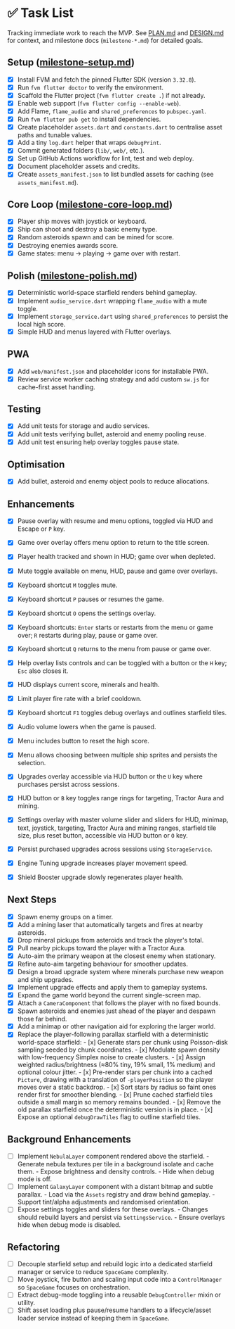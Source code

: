 # ✅ Task List

Tracking immediate work to reach the MVP. See [PLAN.md](PLAN.md) and [DESIGN.md](DESIGN.md)
for context, and milestone docs (`milestone-*.md`) for detailed goals.

## Setup ([milestone-setup.md](milestone-setup.md))

- [x] Install FVM and fetch the pinned Flutter SDK (version `3.32.8`).
- [x] Run `fvm flutter doctor` to verify the environment.
- [x] Scaffold the Flutter project (`fvm flutter create .`) if not already.
- [x] Enable web support (`fvm flutter config --enable-web`).
- [x] Add Flame, `flame_audio` and `shared_preferences` to `pubspec.yaml`.
- [x] Run `fvm flutter pub get` to install dependencies.
- [x] Create placeholder `assets.dart` and `constants.dart` to centralise asset
  paths and tunable values.
- [x] Add a tiny `log.dart` helper that wraps `debugPrint`.
- [x] Commit generated folders (`lib/`, `web/`, etc.).
- [x] Set up GitHub Actions workflow for lint, test and web deploy.
- [x] Document placeholder assets and credits.
- [x] Create `assets_manifest.json` to list bundled assets for caching
  (see `assets_manifest.md`).

## Core Loop ([milestone-core-loop.md](milestone-core-loop.md))

- [x] Player ship moves with joystick or keyboard.
- [x] Ship can shoot and destroy a basic enemy type.
- [x] Random asteroids spawn and can be mined for score.
- [x] Destroying enemies awards score.
- [x] Game states: menu → playing → game over with restart.

## Polish ([milestone-polish.md](milestone-polish.md))

- [x] Deterministic world-space starfield renders behind gameplay.
- [x] Implement `audio_service.dart` wrapping `flame_audio` with a
      mute toggle.
- [x] Implement `storage_service.dart` using `shared_preferences`
      to persist the local high score.
- [x] Simple HUD and menus layered with Flutter overlays.

## PWA

- [x] Add `web/manifest.json` and placeholder icons for installable PWA.
- [x] Review service worker caching strategy and add custom `sw.js` for
      cache-first asset handling.

## Testing

- [x] Add unit tests for storage and audio services.
- [x] Add unit tests verifying bullet, asteroid and enemy pooling reuse.
- [x] Add unit test ensuring help overlay toggles pause state.

## Optimisation

- [x] Add bullet, asteroid and enemy object pools to reduce allocations.

## Enhancements

- [x] Pause overlay with resume and menu options, toggled via HUD and Escape or
      `P` key.
- [x] Game over overlay offers menu option to return to the title screen.
- [x] Player health tracked and shown in HUD; game over when depleted.
- [x] Mute toggle available on menu, HUD, pause and game over overlays.
- [x] Keyboard shortcut `M` toggles mute.
- [x] Keyboard shortcut `P` pauses or resumes the game.
- [x] Keyboard shortcut `O` opens the settings overlay.
- [x] Keyboard shortcuts: `Enter` starts or restarts from the menu or game over;
      `R` restarts during play, pause or game over.
- [x] Keyboard shortcut `Q` returns to the menu from pause or game over.
- [x] Help overlay lists controls and can be toggled with a button or the `H` key;
      `Esc` also closes it.
- [x] HUD displays current score, minerals and health.
- [x] Limit player fire rate with a brief cooldown.
- [x] Keyboard shortcut `F1` toggles debug overlays and outlines starfield tiles.
- [x] Audio volume lowers when the game is paused.
- [x] Menu includes button to reset the high score.
- [x] Menu allows choosing between multiple ship sprites and persists the selection.
- [x] Upgrades overlay accessible via HUD button or the `U` key where purchases
      persist across sessions.
- [x] HUD button or `B` key toggles range rings for targeting, Tractor Aura and mining.
- [x] Settings overlay with master volume slider and sliders for HUD, minimap,
      text, joystick, targeting, Tractor Aura and mining ranges, starfield tile
      size, plus reset button, accessible via HUD button or `O` key.

- [x] Persist purchased upgrades across sessions using `StorageService`.
- [x] Engine Tuning upgrade increases player movement speed.
- [x] Shield Booster upgrade slowly regenerates player health.

## Next Steps

- [x] Spawn enemy groups on a timer.
- [x] Add a mining laser that automatically targets and fires at nearby
      asteroids.
- [x] Drop mineral pickups from asteroids and track the player's total.
- [x] Pull nearby pickups toward the player with a Tractor Aura.
- [x] Auto-aim the primary weapon at the closest enemy when stationary.
- [x] Refine auto-aim targeting behaviour for smoother updates.
- [x] Design a broad upgrade system where minerals purchase new weapon and ship
      upgrades.
- [x] Implement upgrade effects and apply them to gameplay systems.
- [x] Expand the game world beyond the current single-screen map.
- [x] Attach a `CameraComponent` that follows the player with no fixed bounds.
- [x] Spawn asteroids and enemies just ahead of the player and despawn those
      far behind.
- [x] Add a minimap or other navigation aid for exploring the larger world.
- [x] Replace the player-following parallax starfield with a deterministic
      world-space starfield:
      - [x] Generate stars per chunk using Poisson-disk sampling seeded by chunk
            coordinates.
      - [x] Modulate spawn density with low-frequency Simplex noise to create
            clusters.
      - [x] Assign weighted radius/brightness (≈80% tiny, 19% small, 1% medium)
            and optional colour jitter.
        - [x] Pre-render stars per chunk into a cached `Picture`, drawing with
            a translation of `-playerPosition` so the player moves over a static
            backdrop.
      - [x] Sort stars by radius so faint ones render first for smoother
            blending.
      - [x] Prune cached starfield tiles outside a small margin so memory
            remains bounded.
      - [x] Remove the old parallax starfield once the deterministic version is
            in place.
      - [x] Expose an optional `debugDrawTiles` flag to outline starfield tiles.

## Background Enhancements

- [ ] Implement `NebulaLayer` component rendered above the starfield.
      - Generate nebula textures per tile in a background isolate and cache them.
      - Expose brightness and density controls.
      - Hide when debug mode is off.
- [ ] Implement `GalaxyLayer` component with a distant bitmap and subtle parallax.
      - Load via the `Assets` registry and draw behind gameplay.
      - Support tint/alpha adjustments and randomised orientation.
- [ ] Expose settings toggles and sliders for these overlays.
      - Changes should rebuild layers and persist via `SettingsService`.
      - Ensure overlays hide when debug mode is disabled.

## Refactoring

- [ ] Decouple starfield setup and rebuild logic into a dedicated starfield manager or service to reduce `SpaceGame` complexity.
- [ ] Move joystick, fire button and scaling input code into a `ControlManager` so `SpaceGame` focuses on orchestration.
- [ ] Extract debug-mode toggling into a reusable `DebugController` mixin or utility.
- [ ] Shift asset loading plus pause/resume handlers to a lifecycle/asset loader service instead of keeping them in `SpaceGame`.
